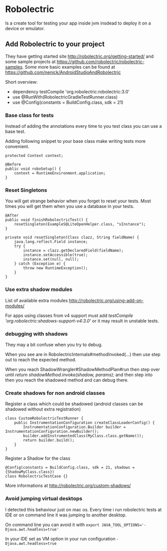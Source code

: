 # Robolectric

Is a create tool for testing your app inside jvm insdead to deploy it on a device or emulator.

## Add Robolectric to your project

They have getting started site <http://robolectric.org/getting-started/> and some sample projects at <https://github.com/robolectric/robolectric-samples>.
Some more basic examples can be found at <https://github.com/nenick/AndroidStudioAndRobolectric>

Short overview:

* dependency testCompile 'org.robolectric:robolectric:3.0'
* use @RunWith(RobolectricGradleTestRunner.class)
* use @Config(constants = BuildConfig.class, sdk = 21)

### Base class for tests

Instead of adding the annotations every time to you test class you can use a base test.

Adding following snippet to your base class make writing tests more convenient.

    protected Context context;

    @Before
    public void roboSetup() {
        context = RuntimeEnvironment.application;
    }

### Reset Singletons

You will get strange behavior when you forget to reset your tests. Most times you will get them when you use a database in your tests.

    @After
    public void finishRobolectricTest() {
        resetSingleton(ExampleSQLiteOpenHelper.class, "sInstance");
    }

    private void resetSingleton(Class clazz, String fieldName) {
        java.lang.reflect.Field instance;
        try {
            instance = clazz.getDeclaredField(fieldName);
            instance.setAccessible(true);
            instance.set(null, null);
        } catch (Exception e) {
            throw new RuntimeException();
        }
    }

### Use extra shadow modules

List of available extra modules <http://robolectric.org/using-add-on-modules/>

For apps using classes from v4 support must add *testCompile 'org.robolectric:shadows-support-v4:3.0'* or it may result in unstable tests.

### debugging with shadows

They may a bit confuse when you try to debug.

When you see are in RobolectricInternals#methodInvoked(...) then use step out to reach the expected method.

When you reach ShadowWrangler#ShadowMethodPlan#run then step over until *return shadowMethod.invoke(shadow, params);*
and then step into then you reach the shadowed method and can debug there.

### Create shadows for non android classes

Register a class which could be shadowed (android classes can be shadowed without extra registration)

    class CustomRobolectricTestRunner {
        public InstrumentationConfiguration createClassLoaderConfig() {
            InstrumentationConfiguration.Builder builder = InstrumentationConfiguration.newBuilder();
            builder.addInstrumentedClass(MyClass.class.getName());
            return builder.build();
        }
    }

Register a Shadow for the class

    @Config(constants = BuildConfig.class, sdk = 21, shadows = {ShadowMyClass.class})
    class RobolectricTestCase {}

More informations at <http://robolectric.org/custom-shadows/>

### Avoid jumping virtual desktops

I detected this behaviour just on mac os. Every time i run robolectric tests at IDE or on command line it was jumping to another desktop.

On command line you can avoid it with `export JAVA_TOOL_OPTIONS='-Djava.awt.headless=true'`

In your IDE set as VM option in your run configuration `-Djava.awt.headless=true`